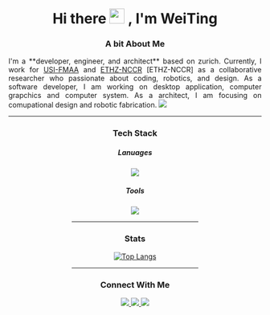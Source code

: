 <div id="header" align="center">
<h1>
Hi there
<img src="https://media.giphy.com/media/hvRJCLFzcasrR4ia7z/giphy.gif" width="30px"/>
, I'm WeiTing
</h1>
</div>

<div id="about me" align="justify">
<h3 align="center">A bit About Me
</h3>
I'm a **developer, engineer, and architect** based on zurich. Currently, I work for 
<a href="https://github.com/USI-FMAA">USI-FMAA</a> and <a href="https://dfab.ch">ETHZ-NCCR</a>
[ETHZ-NCCR] as a collaborative researcher who passionate about coding, robotics, and design. As
a software developer, I am working on desktop application, computer grapchics and computer system.
As a architect, I am focusing on comupational design and robotic fabrication.
<a href="https://github.com/WeiTing1991">
  <img src="https://img.shields.io/badge/GitHub-100000?style=for-the-badge&logo=github&logoColor=white">
</a>
<hr width="100%" />
</div>

<div id="Tech Stack" align="center">
<h3 align="center">Tech Stack
</h3>
<h5 align="center"> Lanuages
</h5>

<img  
src="https://skillicons.dev/icons?i=python,c,cpp,lua,go,java,arduino&perline=10"/>

<h5 align="center"> Tools
</h5>

<img
src="https://skillicons.dev/icons?i=neovim,visualstudio,vscode,git,docker,bash,linux,idea,maven,figma,ps,ai,ae,github&perline=7"/>
<hr width="50%" size="1" noshade/>
</div>


<div id="Tech Stack" align="center">
<h3 align="center"> Stats
</h3>

[![Top Langs](https://github-readme-stats.vercel.app/api/top-langs/?username=WeiTing1991&hide_progress=true&layout=compact&theme=vision-friendly-dark)](https://github.com/anuraghazra/github-readme-stats)

<!-- NOTE:
![Anurag's GitHub
stats](https://github-readme-stats.vercel.app/api?username=WeiTing1991&show_icons=true&theme=transparent)
https://shields.io/badges
[![GitHub Streak](http://github-readme-streak-stats.herokuapp.com?user=your-GitHub-username&theme=dark&background=000000)](https://git.io/streak-stats)
https://dev.to/envoy_/150-badges-for-github-pnk
-->

</div>

<div id="badge" align="center">
  <hr width="50%" size="1" noshade/>

  <h3 align="center">Connect With Me
  </h3>

<a href="https://github.com/WeiTing1991">
  <img src="https://img.shields.io/badge/GitHub-100000?style=for-the-badge&logo=github&logoColor=white">
</a>
<a href="https://weitingworks.com">
  <img src="https://img.shields.io/badge/website-330F63?style=for-the-badge&logo=About.me&logoColor=white">
</a>
<a href="https://www.linkedin.com/in/chen-weiting/">
  <img src="https://img.shields.io/badge/LinkedIn-0077B5?style=for-the-badge&logo=linkedin&logoColor=white">
</a>

</div>


